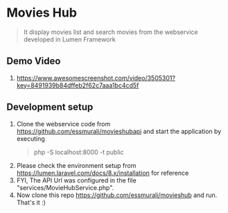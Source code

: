 # Movies Hub
> It display movies list and search movies from the webservice developed in Lumen Framework
## Demo Video

1. <https://www.awesomescreenshot.com/video/3505301?key=8491939b84dffeb2f62c7aaa1bc4cd5f>

## Development setup
1. Clone the webservice code from <https://github.com/essmurali/movieshubapi> and start the application by executing
    > php -S localhost:8000 -t public
2. Please check the environment setup from <https://lumen.laravel.com/docs/8.x/installation> for reference
3. FYI, The API Url was configured in the file "services/MovieHubService.php".
4. Now clone this repo <https://github.com/essmurali/movieshub> and run. That's it :)

